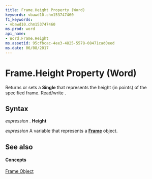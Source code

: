 ```yaml
---
title: Frame.Height Property (Word)
keywords: vbawd10.chm153747460
f1_keywords:
- vbawd10.chm153747460
ms.prod: word
api_name:
- Word.Frame.Height
ms.assetid: 95cfbcac-4ee3-4825-5578-08471cad0eed
ms.date: 06/08/2017
---
```



# Frame.Height Property (Word)

Returns or sets a **Single** that represents the height (in points) of the specified frame. Read/write .


## Syntax

 _expression_ . **Height**

 _expression_ A variable that represents a **[Frame](frame-object-word.md)** object.


## See also


#### Concepts


[Frame Object](frame-object-word.md)

